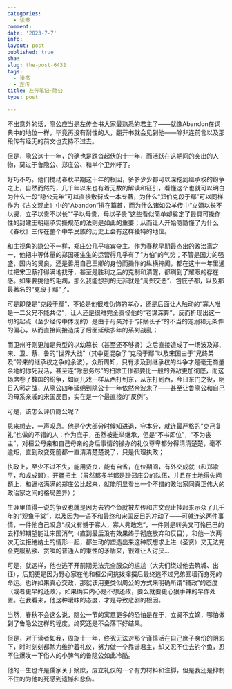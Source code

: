 ```yaml
---
categories:
  - 读书
comment: 
date: '2023-7-7'
info: 
layout: post
published: true
sha: 
slug: the-post-6432
tags:
  - 读书
  - 左传
title: 左传笔记·隐公
type: post

---
```

不出意外的话，隐公应当是左传全书大家最熟悉的君主了——就像Abandon在词典中的地位一样，毕竟再没有耐性的人，翻开书就会见到他——除非连前言以及那段传有经无的前文也支持不过去。

但是，隐公这十一年，的确也是跌沓起伏的十一年，而活跃在这期间的突出的人物，莫过于鲁隐公、郑庄公、和半个卫州吁了。

好巧不巧，他们搅动春秋早期这十年的根因，多多少少都可以深挖到继承权的纷争之上，自然而然的，几千年以来也有着无数的解读和征引，看懂这个也就可以明白为什么一段“隐公元年”可以直接敷衍成一本专著，为什么“郑伯克段于鄢”可以同样作为《古文观止》中的“Abandon”排在篇首，而为什么诸如公羊传中“立嫡以长不以贤，立子以贵不以长”“子以母贵，母以子贵”这些看似简单却奠定了最具可操作性的封建王朝继承实操规范的法则是如此的重要；从而让人开始隐隐懂了为什么《春秋》三传在整个中华民族的历史上会有这样独特的地位。

和主视角的隐公不一样，郑庄公几乎喧宾夺主。作为春秋早期最杰出的政治家之一，他把中等体量的郑国硬生生的运营得几乎有了“方伯”的气势；不管是国力的强盛，国内的贤良，还是善用自己王卿的身份而操作的纵横捭阖，都在这十一年里通过把宋卫蔡打得满地找牙，甚至是胜利之后的克制和清醒，都刷到了耀眼的存在感。如果要挑他的毛病，那么我能想到的无非就是“周郑交恶”、包庇子都，以及那最著名的“克段于鄢”了。

可是即使是“克段于鄢”，不论是他很难伪饰的孝心，还是后面让人触动的“寡人唯是一二父兄不能共亿”，让人还是很难完全责怪他的“老谋深算”，反而折现出这一切的起点（至少经传中体现的）是由于母亲对于“非嫡长子”的不当的宠溺和无条件的偏心，从而直接间接造成了后面延续多年的系列战乱；

而卫州吁则更加是典型的以幼篡长（甚至还不够贤）之后直接造成了一场波及郑、宋、卫、蔡、鲁的“世界大战”（其中更混杂了“克段于鄢”以及宋国由于“兄终弟及”带来的继承权之争的余波），众所周知，只有涉及到继承权的斗争才是毫无商量余地的你死我活，甚至连“除恶务尽”的扫除工作都要比一般的外敌更加彻底，而这场席卷了数国的纷争，如同儿戏一样从西打到东，从东打到西，今日东门之役，明日入郛之战，从隐公四年延绵到隐公十一年依然余波未了——甚至让鲁隐公和自己的母系亲戚的宋国反目，实在是一个最直接的“反例”。

可是，该怎么评价隐公呢？

思来想去，一声叹息。他是个大部分时候知进退，守本分，就连最严格的“克己复礼”也做的不错的人：作为庶子，虽然被推举继承，但是“不书即位”，“不为丧主”，对桓公母亲和自己母亲的身后事情的操办的礼仪尊卑都分得清清楚楚，毫不逾矩，直到政变死前都一直清清楚楚说了，只是代理执政；

执政上，至少不过不失，能用贤良，能有自省，在位期间，有外交成就（和郑渝平，和戎成盟），开疆拓土（虽然都多半都是蹭郑庄公的队伍，并且在土地得失问题上，和逼格满满的郑庄公比起来，就能明显看出一个不错的政治家同真正伟大的政治家之间的格局差异）；

生涯里值得一说的争议也就是因为去钓个鱼就被左传和古文观止挂起来示众了几千年的“观鱼于棠”，以及因为一语不和最终和宋国反目的冲动了——可就连这两件事情，一件他自己叹息“叔父有憾于寡人，寡人弗敢忘”，一件则是转头又可怜巴巴的去打邾期望能让宋国消气（直到最后没有效果终于彻底放弃和反目），和他一次两次无法拒绝纳土的情形一起，都生动的塑造出来这种既想求上进（圣贤）又无法完全克服私欲、贪嗔的普通人的秉性的矛盾来，很难让人讨厌…

可是，就这样，他也逃不开前期无法完全服众的尴尬（大夫们绕过他去筑城、出征），后期更是因为野心家在他和桓公间挑拨撺掇后最终逃不过兄弟囿墙而身死的命运。也许如果真心交政，那就该用更类似周公的方式来明确所谓“辅政”的态度（或者更早的还政），如果确实内心是不想还政，要么就要更心狠手辣的早作处置。在我看来，他这种暧昧的态度，才是导致悲剧的根因。

当然，春秋不会这么说，隐公一节的寓意更多的恐怕是在于，立贤不立嫡，哪怕做到了鲁隐公这样的程度，终究还是不会落下好结果。

但是，对于读者如我，周旋十一年，终究无法对那个谨慎活在自己庶子身份的阴影下，时时刻刻都勉力维护着礼仪，努力做一个靠谱君主，却又忍不住去钓个鱼，忍不住爆发一下俗人的小脾气的鲁隐公如此冷酷。

他的一生也许是儒家关于嫡庶，废立礼仪的一个有力材料和注脚，但是我还是抑制不住的为他的死感到遗憾和悲伤。